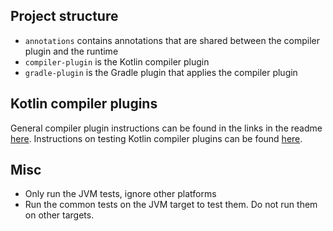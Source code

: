 ## Project structure

- `annotations` contains annotations that are shared between the compiler plugin and the runtime
- `compiler-plugin` is the Kotlin compiler plugin
- `gradle-plugin` is the Gradle plugin that applies the compiler plugin

## Kotlin compiler plugins

General compiler plugin instructions can be found in the links in the
readme [here](https://github.com/bnorm/buildable/blob/main/README.md).
Instructions on testing Kotlin compiler plugins can be
found [here](https://github.com/JetBrains/kotlin/blob/master/compiler/test-infrastructure/ReadMe.md).

## Misc

- Only run the JVM tests, ignore other platforms
- Run the common tests on the JVM target to test them. Do not run them on other targets.